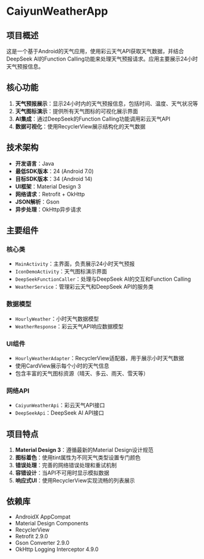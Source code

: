 # CaiyunWeatherApp

## 项目概述
这是一个基于Android的天气应用，使用彩云天气API获取天气数据，并结合DeepSeek AI的Function Calling功能来处理天气预报请求。应用主要展示24小时天气预报信息。

## 核心功能
1. **天气预报展示**：显示24小时内的天气预报信息，包括时间、温度、天气状况等
2. **天气图标演示**：提供所有天气图标的可视化展示界面
3. **AI集成**：通过DeepSeek的Function Calling功能调用彩云天气API
4. **数据可视化**：使用RecyclerView展示结构化的天气数据

## 技术架构
- **开发语言**：Java
- **最低SDK版本**：24 (Android 7.0)
- **目标SDK版本**：34 (Android 14)
- **UI框架**：Material Design 3
- **网络请求**：Retrofit + OkHttp
- **JSON解析**：Gson
- **异步处理**：OkHttp异步请求

## 主要组件

### 核心类
- `MainActivity`：主界面，负责展示24小时天气预报
- `IconDemoActivity`：天气图标演示界面
- `DeepSeekFunctionCaller`：处理与DeepSeek AI的交互和Function Calling
- `WeatherService`：管理彩云天气和DeepSeek API的服务类

### 数据模型
- `HourlyWeather`：小时天气数据模型
- `WeatherResponse`：彩云天气API响应数据模型

### UI组件
- `HourlyWeatherAdapter`：RecyclerView适配器，用于展示小时天气数据
- 使用CardView展示每个小时的天气信息
- 包含丰富的天气图标资源（晴天、多云、雨天、雪天等）

### 网络API
- `CaiyunWeatherApi`：彩云天气API接口
- `DeepSeekApi`：DeepSeek AI API接口

## 项目特点
1. **Material Design 3**：遵循最新的Material Design设计规范
2. **图标着色**：使用tint属性为不同天气类型设置专门颜色
3. **错误处理**：完善的网络错误处理和重试机制
4. **容错设计**：当API不可用时显示模拟数据
5. **响应式UI**：使用RecyclerView实现流畅的列表展示

## 依赖库
- AndroidX AppCompat
- Material Design Components
- RecyclerView
- Retrofit 2.9.0
- Gson Converter 2.9.0
- OkHttp Logging Interceptor 4.9.0